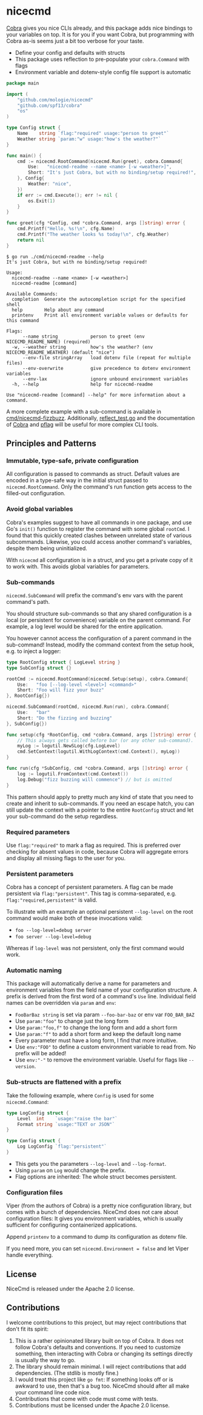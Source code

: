 nicecmd
=======

[Cobra](https://cobra.dev/) gives you nice CLIs already, and this package adds
nice bindings to your variables on top. It is for you if you want Cobra, but
programming with Cobra as-is seems just a bit too verbose for your taste.

* Define your config and defaults with structs
* This package uses reflection to pre-populate your `cobra.Command` with flags
* Environment variable and dotenv-style config file support is automatic

```go
package main

import (
	"github.com/mologie/nicecmd"
	"github.com/spf13/cobra"
	"os"
)

type Config struct {
	Name    string `flag:"required" usage:"person to greet"`
	Weather string `param:"w" usage:"how's the weather?"`
}

func main() {
	cmd := nicecmd.RootCommand(nicecmd.Run(greet), cobra.Command{
		Use:   "nicecmd-readme --name <name> [-w <weather>]",
		Short: "It's just Cobra, but with no binding/setup required!",
	}, Config{
		Weather: "nice",
	})
	if err := cmd.Execute(); err != nil {
		os.Exit(1)
	}
}

func greet(cfg *Config, cmd *cobra.Command, args []string) error {
	cmd.Printf("Hello, %s!\n", cfg.Name)
	cmd.Printf("The weather looks %s today!\n", cfg.Weather)
	return nil
}
```

```text
$ go run ./cmd/nicecmd-readme --help
It's just Cobra, but with no binding/setup required!

Usage:
  nicecmd-readme --name <name> [-w <weather>]
  nicecmd-readme [command]

Available Commands:
  completion  Generate the autocompletion script for the specified shell
  help        Help about any command
  printenv    Print all environment variable values or defaults for this command

Flags:
      --name string            person to greet (env NICECMD_README_NAME) (required)
  -w, --weather string         how's the weather? (env NICECMD_README_WEATHER) (default "nice")
      --env-file stringArray   load dotenv file (repeat for multiple files)
      --env-overwrite          give precedence to dotenv environment variables
      --env-lax                ignore unbound environment variables
  -h, --help                   help for nicecmd-readme

Use "nicecmd-readme [command] --help" for more information about a command.
```

A more complete example with a sub-command is available in [cmd/nicecmd-fizzbuzz](cmd/nicecmd-fizzbuzz).
Additionally, [reflect_test.go](reflect_test.go) and the documentation of
[Cobra](https://pkg.go.dev/github.com/spf13/cobra) and
[pflag](https://pkg.go.dev/github.com/spf13/pflag) will be useful for more complex CLI tools.

Principles and Patterns
-----------------------

### Immutable, type-safe, private configuration

All configuration is passed to commands as struct. Default values are encoded in a type-safe way in
the initial struct passed to `nicecmd.RootCommand`. Only the command's run function gets access to
the filled-out configuration.

### Avoid global variables

Cobra's examples suggest to have all commands in one package, and use Go's `init()` function to
register the command with some global `rootCmd`. I found that this quickly created clashes between
unrelated state of various subcommands. Likewise, you could access another command's variables,
despite them being uninitialized.

With `nicecmd` all configuration is in a struct, and you get a private copy of it to work with.
This avoids global variables for parameters.

### Sub-commands

`nicecmd.SubCommand` will prefix the command's env vars with the parent command's path.

You should structure sub-commands so that any shared configuration is a local (or persistent for
convenience) variable on the parent command. For example, a log level would be shared for the
entire application.

You however cannot access the configuration of a parent command in the sub-command! Instead, modify
the command context from the setup hook, e.g. to inject a logger:

```go
type RootConfig struct { LogLevel string }
type SubConfig struct {}

rootCmd := nicecmd.RootCommand(nicecmd.Setup(setup), cobra.Command{
	Use:   "foo [--log-level <level>] <command>"
	Short: "Foo will fizz your buzz"
}, RootConfig{})

nicecmd.SubCommand(rootCmd, nicecmd.Run(run), cobra.Command{
	Use:   "bar"
	Short: "Do the fizzing and buzzing"
}, SubConfig{})

func setup(cfg *RootConfig, cmd *cobra.Command, args []string) error {
	// This always gets called before bar (or any other sub-command).
	myLog := logutil.NewSLog(cfg.LogLevel)
	cmd.SetContext(logutil.WithLogContext(cmd.Context(), myLog))
}

func run(cfg *SubConfig, cmd *cobra.Command, args []string) error {
	log := logutil.FromContext(cmd.Context())
	log.Debug("fizz buzzing will commence") // but is omitted
}
```

This pattern should apply to pretty much any kind of state that you need to create and inherit to
sub-commands. If you need an escape hatch, you can still update the context with a pointer to the
entire `RootConfig` struct and let your sub-command do the setup regardless.

### Required parameters

Use `flag:"required"` to mark a flag as required. This is preferred over checking for absent values
in code, because Cobra will aggregate errors and display all missing flags to the user for you.

### Persistent parameters

Cobra has a concept of persistent parameters. A flag can be made persistent via `flag:"persistent"`.
This tag is comma-separated, e.g. `flag:"required,persistent"` is valid.

To illustrate with an example an optional persistent `--log-level` on the root command would make
both of these invocations valid:

* `foo --log-level=debug server`
* `foo server --log-level=debug`

Whereas if `log-level` was not persistent, only the first command would work.

### Automatic naming

This package will automatically derive a name for parameters and environment variables from the
field name of your configuration structure. A prefix is derived from the first word of a command's
`Use` line. Individual field names can be overridden via `param` and `env`:

* `FooBarBaz string` is set via param `--foo-bar-baz` or env var `FOO_BAR_BAZ`
* Use `param:"foo"` to change just the long form
* Use `param:"foo,f"` to change the long form and add a short form
* Use `param:"f"` to add a short form and keep the default long name
* Every parameter must have a long form, I find that more intuitive.
* Use `env:"FOO"` to define a custom environment variable to read from. No prefix will be added!
* Use `env:"-"` to remove the environment variable. Useful for flags like `--version`.

### Sub-structs are flattened with a prefix

Take the following example, where `Config` is used for some `nicecmd.Command`:

```go
type LogConfig struct {
	Level  int    `usage:"raise the bar"`
	Format string `usage:"TEXT or JSON"`
}

type Config struct {
	Log LogConfig `flag:"persistent"`
}
```

* This gets you the parameters `--log-level` and `--log-format`.
* Using `param` on `Log` would change the prefix.
* Flag options are inherited: The whole struct becomes persistent.

### Configuration files

Viper (from the authors of Cobra) is a pretty nice configuration library, but comes with a bunch of
dependencies. NiceCmd does not care about configuration files: It gives you environment variables,
which is usually sufficient for configuring containerized applications.

Append `printenv` to a command to dump its configuration as dotenv file.

If you need more, you can set `nicecmd.Environment = false` and let Viper handle everything.

License
-------

NiceCmd is released under the Apache 2.0 license.

Contributions
-------------

I welcome contributions to this project, but may reject contributions that don't fit its spirit:

1. This is a rather opinionated library built on top of Cobra. It does not follow Cobra's defaults and conventions. If you need to customize something, then interacting with Cobra or changing its settings directly is usually the way to go.
2. The library should remain minimal. I will reject contributions that add dependencies. (The stdlib is mostly fine.)
3. I would treat this project like `go fmt`: If something looks off or is awkward to use, then that's a bug too. NiceCmd should after all make your command line code nice.
4. Contributions that come with code must come with tests.
5. Contributions must be licensed under the Apache 2.0 license.
